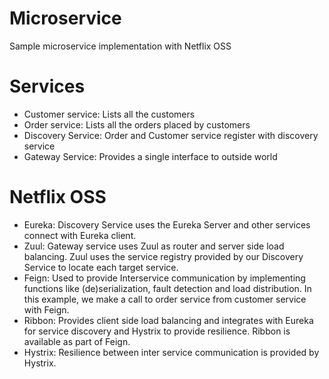 # Microservice
Sample microservice implementation with Netflix OSS

# Services 
- Customer service: Lists all the customers
- Order service: Lists all the orders placed by customers
- Discovery Service: Order and Customer service register with discovery service
- Gateway Service: Provides a single interface to outside world

# Netflix OSS
- Eureka: Discovery Service uses the Eureka Server and other services connect with Eureka client.
- Zuul: Gateway service uses Zuul as router and server side load balancing. Zuul uses the service registry provided by our Discovery Service to locate each target service.
- Feign: Used to provide Interservice communication by implementing functions like (de)serialization, fault detection and load distribution. In this example, we make a call to order service from customer service with Feign.
- Ribbon: Provides client side load balancing and integrates with Eureka for service discovery and Hystrix to provide resilience. Ribbon is available as part of Feign.
- Hystrix: Resilience between inter service communication is provided by Hystrix.
